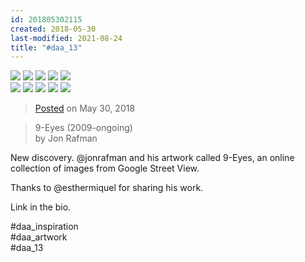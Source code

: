 ```yaml
---
id: 201805302115
created: 2018-05-30
last-modified: 2021-08-24
title: "#daa_13"
---
```

<div class="gallery">
    <div class="gallery-row">
        <img src="../assets/201805302115-1.jpg">
        <img src="../assets/201805302115-2.jpg">
        <img src="../assets/201805302115-3.jpg">
        <img src="../assets/201805302115-4.jpg">
        <img src="../assets/201805302115-5.jpg">
    </div>
    <div class="gallery-row">
        <img src="../assets/201805302115-6.jpg">
        <img src="../assets/201805302115-7.jpg">
        <img src="../assets/201805302115-8.jpg">
        <img src="../assets/201805302115-9.jpg">
        <img src="../assets/201805302115-10.jpg">
    </div>
</div>

>[Posted]([[202106221357]]) on May 30, 2018

>9-Eyes (2009-ongoing)  
>by Jon Rafman

New discovery. @jonrafman and his artwork called 9-Eyes, an online collection of images from Google Street View.

Thanks to @esthermiquel for sharing his work.

Link in the bio.

#daa_inspiration  
#daa_artwork  
#daa_13